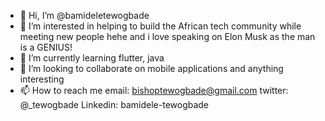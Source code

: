 - 👋 Hi, I’m @bamideletewogbade
- 👀 I’m interested in helping to build the African tech community while meeting new people hehe and i love speaking on Elon Musk as the man is a GENIUS!
- 🌱 I’m currently learning flutter, java
- 💞️ I’m looking to collaborate on mobile applications and anything interesting
- 📫 How to reach me 
     email: bishoptewogbade@gmail.com 
     twitter: @_tewogbade
     Linkedin: bamidele-tewogbade

<!---
bamideletewogbade/bamideletewogbade is a ✨ special ✨ repository because its `README.md` (this file) appears on your GitHub profile.
You can click the Preview link to take a look at your changes.
--->

